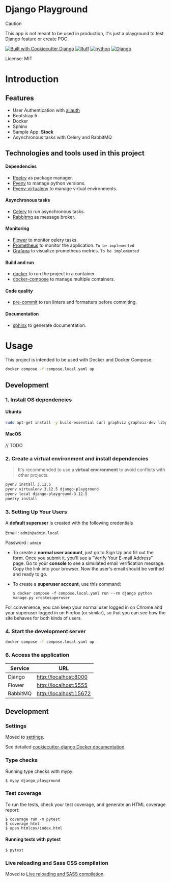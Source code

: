 # Django Playground

> [!CAUTION]
> This app is not meant to be used in production, it's just a playground to test Django feature or create POC.


[![Built with Cookiecutter Django](https://img.shields.io/badge/built%20with-Cookiecutter%20Django-ff69b4.svg?logo=cookiecutter)](https://github.com/cookiecutter/cookiecutter-django/)
[![Ruff](https://img.shields.io/endpoint?url=https://raw.githubusercontent.com/astral-sh/ruff/main/assets/badge/v2.json)](https://github.com/astral-sh/ruff)
[![python](https://img.shields.io/badge/Python-3.12.5-3776AB.svg?style=flat&logo=python&logoColor=white)](https://www.python.org)
[![Django](https://img.shields.io/badge/5.0.9-green?logo=django&label=Django&labelColor=grey&color=%23092E20)](https://www.python.org)


License: MIT

# Introduction

## Features

* User Authentication with [allauth](https://github.com/pennersr/django-allauth)
* Bootstrap 5
* Docker
* Sphinx
* Sample App:  **Stock**
* Asynchronous tasks with Celery and RabbitMQ

## Technologies and tools used in this project

#### Dependencies
* [Poetry](https://python-poetry.org/) as package manager.
* [Pyenv](https://github.com/pyenv/pyenv) to manage python versions.
* [Pyenv-virtualenv](https://github.com/pyenv/pyenv-virtualenv) to manage virtual environments.

#### Asynchronous tasks
* [Celery](https://docs.celeryproject.org/en/stable/) to run asynchronous tasks.
* [Rabbitmq](https://www.rabbitmq.com/) as message broker.

#### Monitoring
* [Flower](https://flower.readthedocs.io/en/latest/) to monitor celery tasks.
* [Prometheus](https://prometheus.io/) to monitor the application. `To be implemented`
* [Grafana](https://grafana.com/) to visualize prometheus metrics. `To be implemented`

#### Build and run
* [docker](https://www.docker.com/) to run the project in a container.
* [docker-compose](https://docs.docker.com/compose/) to manage multiple containers.

#### Code quality
* [pre-commit](https://pre-commit.com/) to run linters and formatters before commiting.

#### Documentation
* [sphinx](https://www.sphinx-doc.org/en/master/) to generate documentation.

# Usage

This project is intended to be used with Docker and Docker Compose.

```bash
docker compose -f compose.local.yaml up
```

## Development

### 1. Install OS dependencies


#### Ubuntu
```bash
sudo apt-get install -y build-essential curl graphviz graphviz-dev libpq-dev
```

#### MacOS

// TODO

### 2. Create a virtual environment and install dependencies

> It's recommended to use a **virtual environment** to avoid conflicts with other projects.

```bash
pyenv install 3.12.5
pyenv virtualenv 3.12.5 django-playground
pyenv local django-playground-3.12.5
poetry install
```

### 3. Setting Up Your Users

A **default superuser** is created with the following credentials

Email : `admin@admin.local`

Password : `admin`

- To create a **normal user account**, just go to Sign Up and fill out the form. Once you submit it, you'll see a "Verify Your E-mail Address" page. Go to your **console** to see a simulated email verification message. Copy the link into your browser. Now the user's email should be verified and ready to go.

- To create a **superuser account**, use this command:

      $ docker compose -f compose.local.yaml run --rm django python manage.py createsuperuser

For convenience, you can keep your normal user logged in on Chrome and your superuser logged in on Firefox (or similar), so that you can see how the site behaves for both kinds of users.


### 4. Start the development server

```bash
docker compose -f compose.local.yaml up
```

### 6. Access the application

| Service  | URL                                              |
|----------|--------------------------------------------------|
| Django   | [http://localhost:8000](http://localhost:8000)   |
| Flower   | [http://localhost:5555](http://localhost:5555)   |
| RabbitMQ | [http://localhost:15672](http://localhost:15672) |

## Development

### Settings

Moved to [settings](http://cookiecutter-django.readthedocs.io/en/latest/settings.html).

See detailed [cookiecutter-django Docker documentation](http://cookiecutter-django.readthedocs.io/en/latest/deployment-with-docker.html).

### Type checks

Running type checks with mypy:

    $ mypy django_playground

### Test coverage

To run the tests, check your test coverage, and generate an HTML coverage report:

    $ coverage run -m pytest
    $ coverage html
    $ open htmlcov/index.html

#### Running tests with pytest

    $ pytest

### Live reloading and Sass CSS compilation

Moved to [Live reloading and SASS compilation](https://cookiecutter-django.readthedocs.io/en/latest/developing-locally.html#sass-compilation-live-reloading).
